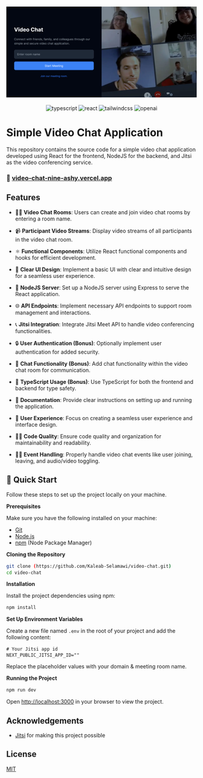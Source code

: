 <div align="center">
  <br />
      <img src="https://github.com/Kaleab-Selamawi/video-chat/blob/main/public/thumbnail.png?raw=true" alt="Project Banner">
  <br />
  <br />

  <div>
    <img src="https://img.shields.io/badge/-Typescript-black?style=for-the-badge&logoColor=white&logo=typescript&color=3178C6" alt="typescript" />
    <img src="https://img.shields.io/badge/-React-black?style=for-the-badge&logoColor=white&logo=react&color=000000" alt="react" />
    <img src="https://img.shields.io/badge/-Tailwind_CSS-black?style=for-the-badge&logoColor=white&logo=tailwindcss&color=06B6D4" alt="tailwindcss" />
    <img src="https://img.shields.io/badge/-Jitsi-black?style=for-the-badge&logoColor=white&logo=jitsi&color=412991" alt="openai" />
 </div>
  </div>
  
# Simple Video Chat Application

This repository contains the source code for a simple video chat application developed using React for the frontend, NodeJS for the backend, and Jitsi as the video conferencing service.

 
 
### 🚀 [video-chat-nine-ashy.vercel.app](https://video-chat-nine-ashy.vercel.app)
## Features

- 🎥👥 **Video Chat Rooms**: Users can create and join video chat rooms by entering a room name.

- 📹 **Participant Video Streams**: Display video streams of all participants in the video chat room.

- ⚛️ **Functional Components**: Utilize React functional components and hooks for efficient development.

- 🎨 **Clear UI Design**: Implement a basic UI with clear and intuitive design for a seamless user experience.

- 🚀 **NodeJS Server**: Set up a NodeJS server using Express to serve the React application. 

- 🌐 **API Endpoints**: Implement necessary API endpoints to support room management and interactions.

- 📞 **Jitsi Integration**: Integrate Jitsi Meet API to handle video conferencing functionalities.

- 🔒 **User Authentication (Bonus)**: Optionally implement user authentication for added security.

- 💬 **Chat Functionality (Bonus)**: Add chat functionality within the video chat room for communication.

- 📝 **TypeScript Usage (Bonus)**: Use TypeScript for both the frontend and backend for type safety.

- 📄 **Documentation**: Provide clear instructions on setting up and running the application.

- 🌟 **User Experience**: Focus on creating a seamless user experience and interface design.

- 👨‍💻 **Code Quality**: Ensure code quality and organization for maintainability and readability.

- 🎤👋 **Event Handling**: Properly handle video chat events like user joining, leaving, and audio/video toggling.

## <a name="quick-start">🤸 Quick Start</a>

Follow these steps to set up the project locally on your machine.

**Prerequisites**

Make sure you have the following installed on your machine:

- [Git](https://git-scm.com/)
- [Node.js](https://nodejs.org/en)
- [npm](https://www.npmjs.com/) (Node Package Manager)

**Cloning the Repository**

```bash
git clone (https://github.com/Kaleab-Selamawi/video-chat.git)
cd video-chat
```

**Installation**

Install the project dependencies using npm:

```bash
npm install
```

**Set Up Environment Variables**

Create a new file named `.env` in the root of your project and add the following content:

```env
# Your Jitsi app id
NEXT_PUBLIC_JITSI_APP_ID=""
```

Replace the placeholder values with your domain & meeting room name.

**Running the Project**

```bash
npm run dev
```

Open [http://localhost:3000](http://localhost:3000) in your browser to view the project.


## Acknowledgements

- [Jitsi](https://jitsi.github.io/handbook/docs/intro) for making this project possible

## License

[MIT](https://choosealicense.com/licenses/mit/)
